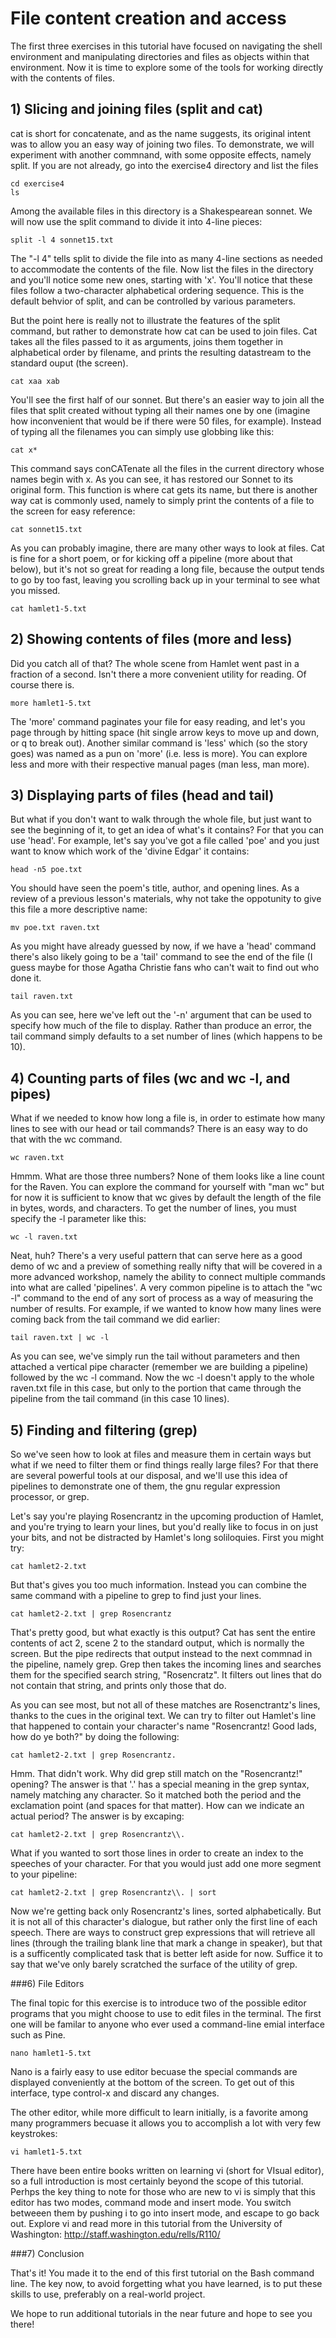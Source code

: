 # File content creation and access

The first three exercises in this tutorial have focused on navigating the shell environment and manipulating directories and files as objects within that environment. Now it is time to explore some of the tools for working directly with the contents of files.

## 1) Slicing and joining files (split and cat)

cat is short for concatenate, and as the name suggests, its original intent was to allow you an easy way of joining two files.  To demonstrate, we will experiment with another commnand, with some opposite effects, namely split.  If you are not already, go into the exercise4 directory and list the files

    cd exercise4
    ls 
  
Among the available files in this directory is a Shakespearean sonnet.  We will now use the split command to divide it into 4-line pieces:

    split -l 4 sonnet15.txt
  
The "-l 4" tells split to divide the file into as many 4-line sections as needed to accommodate the contents of the file.  Now list the files in the directory and you'll notice some new ones, starting with 'x'.  You'll notice that these files follow a two-character alphabetical ordering sequence.  This is the default behvior of split, and can be controlled by various parameters.

But the point here is really not to illustrate the features of the split command, but rather to demonstrate how cat can be used to join files.  Cat takes all the files passed to it as arguments, joins them together in alphabetical order by filename, and prints the resulting datastream to the standard ouput (the screen).

    cat xaa xab

You'll see the first half of our sonnet.  But there's an easier way to join all the files that split created without typing all their names one by one (imagine how inconvenient that would be if there were 50 files, for example).  Instead of typing all the filenames you can simply use globbing like this:

    cat x*
  
This command says conCATenate all the files in the current directory whose names begin with x.  As you can see, it has restored our Sonnet to its original form. This function is where cat gets its name, but there is another way cat is commonly used, namely to simply print the contents of a file to the screen for easy reference:

    cat sonnet15.txt
  
As you can probably imagine, there are many other ways to look at files.  Cat is fine for a short poem, or for kicking off a pipeline (more about that below), but it's not so great for reading a long file, because the output tends to go by too fast, leaving you scrolling back up in your terminal to see what you missed.

    cat hamlet1-5.txt
  
## 2) Showing contents of files (more and less)

Did you catch all of that?  The whole scene from Hamlet went past in a fraction of a second.  Isn't there a more convenient utility for reading.  Of course there is.

    more hamlet1-5.txt

The 'more' command paginates your file for easy reading, and let's you page through by hitting space (hit single arrow keys to move up and down, or q to break out).  Another similar command is 'less' which (so the story goes) was named as a pun on 'more' (i.e. less is more).  You can explore less and more with their respective manual pages (man less, man more).

## 3) Displaying parts of files (head and tail)

But what if you don't want to walk through the whole file, but just want to see the beginning of it, to get an idea of what's it contains?  For that you can use 'head'. For example, let's say you've got a file called 'poe' and you just want to know which work of the 'divine Edgar' it contains:

    head -n5 poe.txt

You should have seen the poem's title, author, and opening lines.  As a review of a previous lesson's materials, why not take the oppotunity to give this file a more descriptive name:

    mv poe.txt raven.txt

As you might have already guessed by now, if we have a 'head' command there's also likely going to be a 'tail' command to see the end of the file (I guess maybe for those Agatha Christie fans who can't wait to find out who done it.

    tail raven.txt
  
As you can see, here we've left out the '-n' argument that can be used to specify how much of the file to display.  Rather than produce an error, the tail command simply defaults to a set number of lines (which happens to be 10).

## 4) Counting parts of files (wc and wc -l, and pipes)

What if we needed to know how long a file is, in order to estimate how many lines to see with our head or tail commands?  There is an easy way to do that with the wc command.  

    wc raven.txt
  
Hmmm.  What are those three numbers?  None of them looks like a line count for the Raven.  You can explore the command for yourself with "man wc" but for now it is sufficient to know that wc gives by default the length of the file in bytes, words, and characters.  To get the number of lines, you must specify the -l parameter like this:

    wc -l raven.txt
  
Neat, huh?  There's a very useful pattern that can serve here as a good demo of wc and a preview of something really nifty that will be covered in a more advanced workshop, namely the ability to connect multiple commands into what are called 'pipelines'.  A very common pipeline is to attach the "wc -l" command to the end of any sort of process as a way of measuring the number of results.  For example, if we wanted to know how many lines were coming back from the tail command we did earlier:

    tail raven.txt | wc -l
  
As you can see, we've simply run the tail without parameters and then attached a vertical pipe character (remember we are building a pipeline) followed by the wc -l command.  Now the wc -l doesn't apply to the whole raven.txt file in this case, but only to the portion that came through the pipeline from the tail command (in this case 10 lines).

## 5) Finding and filtering (grep)

So we've seen how to look at files and measure them in certain ways but what if we need to filter them or find things really large files?  For that there are several powerful tools at our disposal, and we'll use this idea of pipelines to demonstrate one of them, the gnu regular expression processor, or grep.

Let's say you're playing Rosencrantz in the upcoming production of Hamlet, and you're trying to learn your lines, but you'd really like to focus in on just your bits, and not be distracted by Hamlet's long soliloquies.  First you might try:

    cat hamlet2-2.txt

But that's gives you too much information.  Instead you can combine the same command with a pipeline to grep to find just your lines.

    cat hamlet2-2.txt | grep Rosencrantz
  
That's pretty good, but what exactly is this output?  Cat has sent the entire contents of act 2, scene 2 to the standard output, which is normally the screen.  But the pipe redirects that output instead to the next commnad in the pipeline, namely grep.  Grep then takes the incoming lines and searches them for the specified search string, "Rosencratz".  It filters out lines that do not contain that string, and prints only those that do.

As you can see most, but not all of these matches are Rosenctrantz's lines, thanks to the cues in the original text.  We can try to filter out Hamlet's line that happened to contain your character's name "Rosencrantz! Good lads, how do ye both?" by doing the following:

    cat hamlet2-2.txt | grep Rosencrantz.
  
Hmm. That didn't work. Why did grep still match on the "Rosencrantz!" opening?  The answer is that '.' has a special meaning in the grep syntax, namely matching any character.  So it matched both the period and the exclamation point (and spaces for that matter).  How can we indicate an actual period?  The answer is by excaping:

    cat hamlet2-2.txt | grep Rosencrantz\\.
  
What if you wanted to sort those lines in order to create an index to the speeches of your character. For that you would just add one more segment to your pipeline:

    cat hamlet2-2.txt | grep Rosencrantz\\. | sort
  
Now we're getting back only Rosencrantz's lines, sorted alphabetically.  But it is not all of this character's dialogue, but rather only the first line of each speech. There are ways to construct grep expressions that will retrieve all lines (through the trailing blank line that mark a change in speaker), but that is a sufficently complicated task that is better left aside for now.  Suffice it to say that we've only barely scratched the surface of the utility of grep.

###6) File Editors 

The final topic for this exercise is to introduce two of the possible editor programs that you might choose to use to edit files in the terminal. The first one will be familar to anyone who ever used a command-line emial interface such as Pine. 

    nano hamlet1-5.txt

Nano is a fairly easy to use editor becuase the special commands are displayed conveniently at the bottom of the screen.  To get out of this interface, type control-x and discard any changes.

The other editor, while more difficult to learn initially, is a favorite among many programmers becuase it allows you to accomplish a lot with very few keystrokes:

    vi hamlet1-5.txt

There have been entire books written on learning vi (short for VIsual editor), so a full introduction is most certainly beyond the scope of this tutorial.  Perhps the key thing to note for those who are new to vi is simply that this editor has two modes, command mode and insert mode.  You switch betweeen them by pushing i to go into insert mode, and escape to go back out.  Explore vi and read more in this tutorial from the University of Washington: http://staff.washington.edu/rells/R110/

###7) Conclusion 

That's it!  You made it to the end of this first tutorial on the Bash command line.  The key now, to avoid forgetting what you have learned, is to put these skills to use, preferably on a real-world project. 

We hope to run additional tutorials in the near future and hope to see you there!
